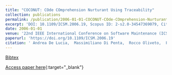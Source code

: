 ```yaml
---
title: "COCONUT: COde COmprehension Nurturant Using Traceability"
collection: publications
permalink: /publication/2006-01-01-COCONUT-COde-COmprehension-Nurturant-Using-Traceability
excerpt: 'DOI: 10.1109/ICSM.2006.19, Scopus ID: 2-s2.0-34547369079, Cited by: 6'
date: 2006-01-01
venue: '22nd IEEE International Conference on Software Maintenance (ICSM 2006), 24-27 September 2006, Philadelphia, Pennsylvania, USA'
paperurl: 'https://doi.org/10.1109/ICSM.2006.19'
citation: ' Andrea De Lucia,  Massimiliano Di Penta,  Rocco Oliveto,  Francesco Zurolo, &quot;COCONUT: COde COmprehension Nurturant Using Traceability.&quot; 22nd IEEE International Conference on Software Maintenance (ICSM 2006), 24-27 September 2006, Philadelphia, Pennsylvania, USA, 2006.'
---
```

[Bibtex](https://dblp.org/rec/bib/conf/icsm/LuciaPOZ06)

[Access paper here](https://doi.org/10.1109/ICSM.2006.19){:target="_blank"}
